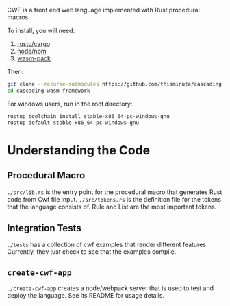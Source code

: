 CWF is a front end web language implemented with Rust procedural macros.

To install, you will need:
1. [rustc/cargo](https://www.rust-lang.org/tools/install)
1. [node/npm](https://nodejs.org/en/download/)
1. [wasm-pack](https://rustwasm.github.io/wasm-pack/installer/)

Then:
```bash
git clone --recurse-submodules https://github.com/thisminute/cascading-wasm-framework.git
cd cascading-wasm-framework
```

For windows users, run in the root directory:
```bash
rustup toolchain install stable-x86_64-pc-windows-gnu
rustup default stable-x86_64-pc-windows-gnu
```

# Understanding the Code

## Procedural Macro
`./src/lib.rs` is the entry point for the procedural macro that generates Rust code from Cwf file input.
`./src/tokens.rs` is the definition file for the tokens that the language consists of. Rule and List are the most important tokens.

## Integration Tests
`./tests` has a collection of cwf examples that render different features. Currently, they just check to see that the examples compile.

## `create-cwf-app`
`./create-cwf-app` creates a node/webpack server that is used to test and deploy the language. See its README for usage details.
